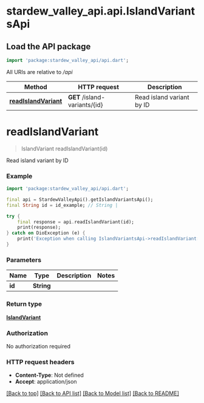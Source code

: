 # stardew_valley_api.api.IslandVariantsApi

## Load the API package
```dart
import 'package:stardew_valley_api/api.dart';
```

All URIs are relative to */api*

Method | HTTP request | Description
------------- | ------------- | -------------
[**readIslandVariant**](IslandVariantsApi.md#readislandvariant) | **GET** /island-variants/{id} | Read island variant by ID


# **readIslandVariant**
> IslandVariant readIslandVariant(id)

Read island variant by ID

### Example
```dart
import 'package:stardew_valley_api/api.dart';

final api = StardewValleyApi().getIslandVariantsApi();
final String id = id_example; // String | 

try {
    final response = api.readIslandVariant(id);
    print(response);
} catch on DioException (e) {
    print('Exception when calling IslandVariantsApi->readIslandVariant: $e\n');
}
```

### Parameters

Name | Type | Description  | Notes
------------- | ------------- | ------------- | -------------
 **id** | **String**|  | 

### Return type

[**IslandVariant**](IslandVariant.md)

### Authorization

No authorization required

### HTTP request headers

 - **Content-Type**: Not defined
 - **Accept**: application/json

[[Back to top]](#) [[Back to API list]](../README.md#documentation-for-api-endpoints) [[Back to Model list]](../README.md#documentation-for-models) [[Back to README]](../README.md)

